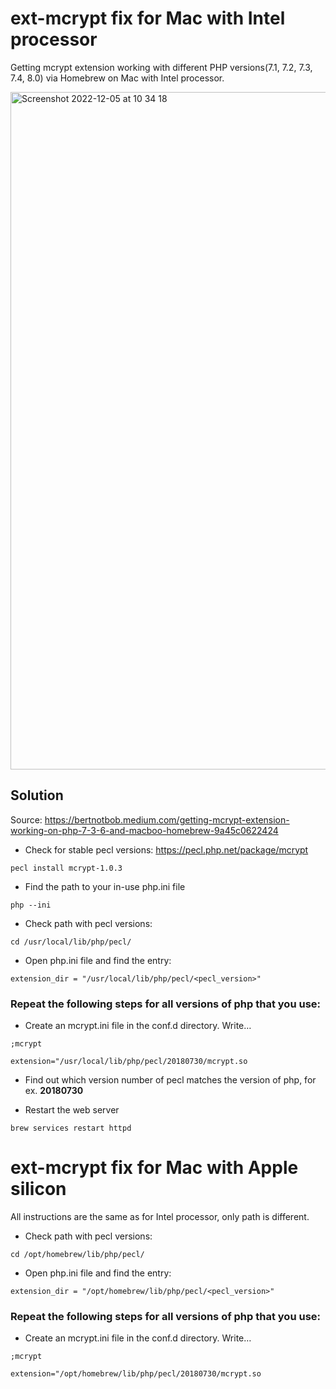 # ext-mcrypt fix for Mac with Intel processor

Getting mcrypt extension working with different PHP versions(7.1, 7.2, 7.3, 7.4, 8.0) via Homebrew on Mac with Intel processor.


<img width="1084" alt="Screenshot 2022-12-05 at 10 34 18" src="https://user-images.githubusercontent.com/35255562/205603298-22200b9e-ca63-4b57-9816-c3097e1d1d8a.png">


## Solution

Source: https://bertnotbob.medium.com/getting-mcrypt-extension-working-on-php-7-3-6-and-macboo-homebrew-9a45c0622424

- Check for stable pecl versions: https://pecl.php.net/package/mcrypt

`pecl install mcrypt-1.0.3`

- Find the path to your in-use php.ini file

`php --ini`

- Check path with pecl versions:

`cd /usr/local/lib/php/pecl/`

- Open php.ini file and find the entry:

`extension_dir = "/usr/local/lib/php/pecl/<pecl_version>"`


### Repeat the following steps for all versions of php that you use:

- Create an mcrypt.ini file in the conf.d directory. Write…

```
;mcrypt

extension="/usr/local/lib/php/pecl/20180730/mcrypt.so
```

- Find out which version number of pecl matches the version of php, for ex. **20180730**

- Restart the web server

`brew services restart httpd`



# ext-mcrypt fix for Mac with Apple silicon

All instructions are the same as for Intel processor, only path is different.

- Check path with pecl versions:

`cd /opt/homebrew/lib/php/pecl/`

- Open php.ini file and find the entry:

`extension_dir = "/opt/homebrew/lib/php/pecl/<pecl_version>"`

### Repeat the following steps for all versions of php that you use:

- Create an mcrypt.ini file in the conf.d directory. Write…

```
;mcrypt

extension="/opt/homebrew/lib/php/pecl/20180730/mcrypt.so
```
